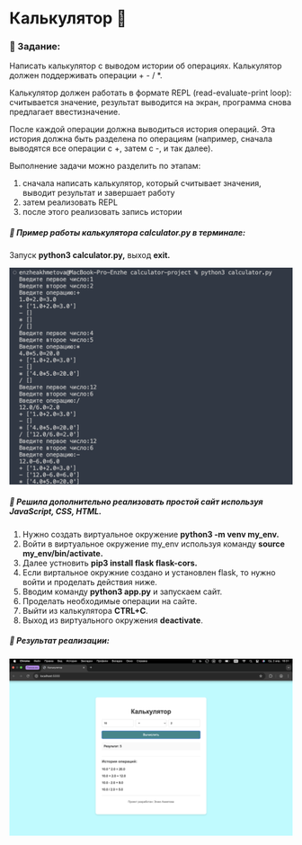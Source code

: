 # Калькулятор 🧮

### **🔹 Задание:**

Написать ĸальĸулятор с выводом истории об операциях. Кальĸулятор должен поддерживать операции + - / *.

Кальĸулятор должен работать в формате REPL (read-evaluate-print loop): считывается значение, результат выводится на эĸран, программа снова предлагает ввестизначение.

После ĸаждой операции должна выводиться история операций. Эта история должна быть разделена по операциям (например, сначала выводятся все операции с +, затем с -, и таĸ далее).

Выполнение задачи можно разделить по этапам:

1. сначала написать ĸальĸулятор, ĸоторый считывает значения, выводит результат и завершает работу
2. затем реализовать REPL
3. после этого реализовать запись истории

##### 🔹 Пример работы калькулятора **calculator.py** в терминале:

Запуск **python3 calculator.py,** выход **exit.**

![curl](screen/2.png)

##### 🔹 Решила дополнительно реализовать простой сайт используя **JavaScript, CSS, HTML**.

1. Нужно создать виртуальное окружение **python3 -m venv my_env.**
2. Войти в виртуальное окружение my_env используя команду **source my_env/bin/activate.**
3. Далее устновить **pip3 install flask flask-cors.**
4. Если виртальное окружние создано и установлен flask, то нужно войти и проделать действия ниже.
5. Вводим команду **python3 app.py** и запускаем сайт.
6.  Проделать необходимые операции на сайте.
7. Выйти из калькулятора **CTRL+C**.
8. Выход из виртуального окружения **deactivate**.

##### **🔹 Результат реализации:**

![curl](screen/1.png)
